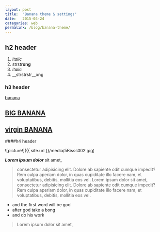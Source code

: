 ```yaml
---
layout: post
title:  "Banana theme & settings"
date:   2015-04-24 
categories: web
permalink: /blog/banana-theme/
---
```



## h2 header


1. *italic*
2. strstr**ong**
3. _italic_
4. __strstrstr__ong

### h3 header

[banana](http://bananagarden.net/)


## [BIG BANANA](http://bananagarden.net/)

## [virgin BANANA](http://banana.net/)

####h4 header

![picture!]({{ site.url }}/media/5Bisss002.jpg)

***Lorem ipsum dolor*** sit amet, 

>consectetur adipisicing elit. Dolore ab sapiente odit cumque impedit? Rem 
>culpa aperiam dolor, in quas cupiditate illo facere nam, et voluptatibus, 
>debitis, mollitia eos vel. Lorem ipsum dolor sit amet, consectetur 
>adipisicing elit. Dolore ab sapiente odit cumque impedit? Rem culpa aperiam dolor, in quas cupiditate illo facere nam, et voluptatibus, debitis, mollitia eos vel.

* and the first word will be god 
* after god take a bong
* and do his work

>Lorem ipsum dolor sit amet, 
